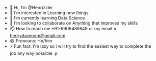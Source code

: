 - 👋 Hi, I’m @Henrizzler
- 👀 I’m interested in Learning new things
- 🌱 I’m currently learning Data Science
- 💞️ I’m looking to collaborate on Anything that improves my skills
- 📫 How to reach me +91-6909489849 or my email = henrydavenom@gmail.com
- 😄 Pronouns: He/him
- ⚡ Fun fact: I'm lazy so i will try to find the easiest way to complete the job any way possible :p

<!---
Henrizzler/Henrizzler is a ✨ special ✨ repository because its `README.md` (this file) appears on your GitHub profile.
You can click the Preview link to take a look at your changes.
--->
